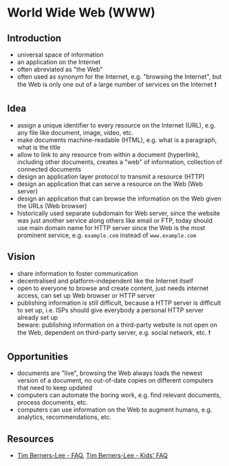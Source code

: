 # World Wide Web (WWW)



## Introduction

- universal space of information
- an application on the Internet
- often abreviated as "the Web"
- often used as synonym for the Internet, e.g. "browsing the Internet", but the Web is only one out of a large number of services on the Internet ❗️



## Idea

- assign a unique identifier to every resource on the Internet (URL), e.g. any file like document, image, video, etc.
- make documents machine-readable (HTML), e.g. what is a paragraph, what is the title
- allow to link to any resource from within a document (hyperlink), including other documents, creates a "web" of information, collection of connected documents
- design an application layer protocol to transmit a resource (HTTP)
- design an application that can serve a resource on the Web (Web server)
- design an application that can browse the information on the Web given the URLs (Web browser)
- historically used separate subdomain for Web server, since the website was just another service along others like email or FTP, today should use main domain name for HTTP server since the Web is the most prominent service, e.g. `example.com` instead of `www.example.com`



## Vision

- share information to foster communication
- decentralised and platform-independent like the Internet itself
- open to everyone to browse and create content, just needs internet access, can set up Web browser or HTTP server
- publishing information is still difficult, because a HTTP server is difficult to set up, i.e. ISPs should give everybody a personal HTTP server already set up  
  beware: publishing information on a third-party website is not open on the Web, dependent on third-party server, e.g. social network, etc. ❗️



## Opportunities

- documents are "live", browsing the Web always loads the newest version of a document, no out-of-date copies on different computers that need to keep updated
- computers can automate the boring work, e.g. find relevant documents, process documents, etc.
- computers can use information on the Web to augment humans, e.g. analytics, recommendations, etc.



## Resources

- [Tim Berners-Lee - FAQ](https://www.w3.org/People/Berners-Lee/FAQ.html), [Tim Berners-Lee - Kids' FAQ](https://www.w3.org/People/Berners-Lee/Kids.html)